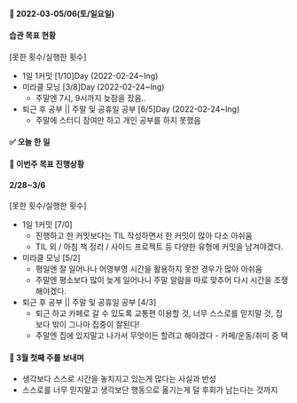 #### 📆 2022-03-05/06(토/일요일)

#### 습관 목표 현황

[못한 횟수/실행한 횟수]

- 1일 1커밋 [1/10]Day (2022-02-24~Ing)
- 미라클 모닝 [3/8]Day (2022-02-24~Ing)
  - 주말엔 7시, 9시까지 늦잠을 잤음..
- 퇴근 후 공부 || 주말 및 공휴일 공부 [6/5]Day (2022-02-24~Ing)
  - 주말에 스터디 참여만 하고 개인 공부를 하지 못했음

#### ✅ 오늘 한 일

#### 🐎 이번주 목표 진행상황

#### 2/28~3/6

[못한 횟수/실행한 횟수]

- 1일 1커밋 [7/0]
  - 진행하고 한 커밋보다는 TIL 작성하면서 한 커밋이 많아 다소 아쉬움
  - TIL 외 / 아침 책 정리 / 사이드 프로젝트 등 다양한 유형에 커밋을 남겨야겠다.
- 미라클 모닝 [5/2]
  - 평일엔 잘 일어나나 어영부영 시간을 활용하지 못한 경우가 많아 아쉬움
  - 주말엔 평소보다 많이 늦게 일어나니 주말 알람을 따로 맞추어 다시 시간을 조쟁해야겠다.
- 퇴근 후 공부 || 주말 및 공휴일 공부 [4/3]
  - 퇴근 하고 카페로 갈 수 있도록 교통편 이용할 것, 너무 스스로를 믿지말 것, 집보다 밖이 그나마 집중이 잘된다!
  - 주말엔 집에 있지말고 나가서 무엇이든 할려고 해야겠다 - 카페/운동/취미 중 택

#### 🤔 3월 첫째 주를 보내며

- 생각보다 스스로 시간을 놓치지고 있는게 많다는 사실과 반성
- 스스로를 너무 믿지말고 생각보단 행동으로 옮기는게 덜 후회가 남는다는 것까지
